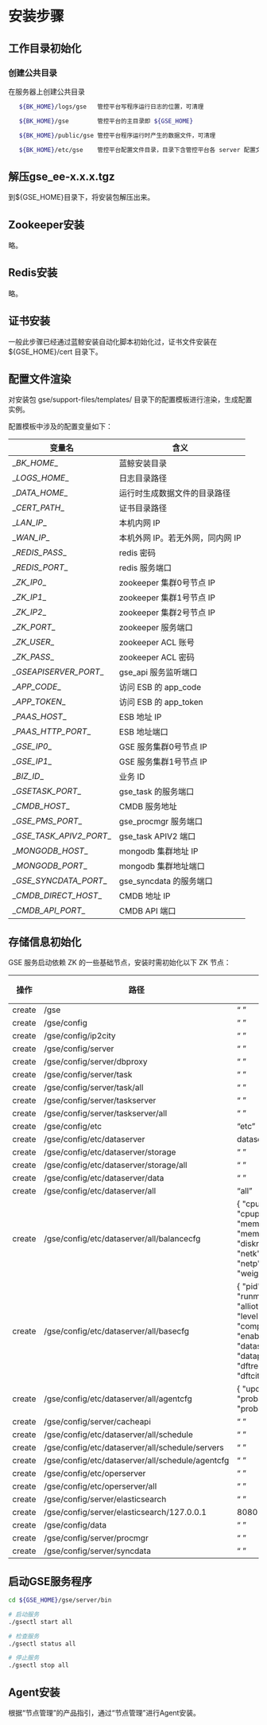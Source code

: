 # 安装步骤

## 工作目录初始化

### 创建公共目录

在服务器上创建公共目录

```bash
   ${BK_HOME}/logs/gse   管控平台写程序运行日志的位置，可清理

   ${BK_HOME}/gse        管控平台的主目录即 ${GSE_HOME}

   ${BK_HOME}/public/gse 管控平台程序运行时产生的数据文件，可清理

   ${BK_HOME}/etc/gse    管控平台配置文件目录，目录下含管控平台各 server 配置文件
```


## 解压gse_ee-x.x.x.tgz

到\${GSE_HOME}目录下，将安装包解压出来。

## Zookeeper安装

略。

## Redis安装

略。

## 证书安装

一般此步骤已经通过蓝鲸安装自动化脚本初始化过，证书文件安装在 \${GSE_HOME}/cert 目录下。

## 配置文件渲染

对安装包 gse/support-files/templates/ 目录下的配置模板进行渲染，生成配置实例。

配置模板中涉及的配置变量如下：

| 变量名                    | 含义                           |
|---------------------------|-------------------------------|
| \__BK_HOME_\_             | 蓝鲸安装目录                   |
| \__LOGS_HOME_\_           | 日志目录路径                   |
| \__DATA_HOME_\_           | 运行时生成数据文件的目录路径    |
| \__CERT_PATH_\_           | 证书目录路径                   |
| \__LAN_IP_\_              | 本机内网 IP                    |
| \__WAN_IP_\_              | 本机外网 IP。若无外网，同内网 IP |
| \__REDIS_PASS_\_          | redis 密码                     |
| \__REDIS_PORT_\_          | redis 服务端口                 |
| \__ZK_IP0_\_              | zookeeper 集群0号节点 IP       |
| \__ZK_IP1_\_              | zookeeper 集群1号节点 IP       |
| \__ZK_IP2_\_              | zookeeper 集群2号节点 IP       |
| \__ZK_PORT_\_             | zookeeper 服务端口             |
| \__ZK_USER_\_             | zookeeper ACL 账号             |
| \__ZK_PASS_\_             | zookeeper ACL 密码            |
| \__GSEAPISERVER_PORT_\_   | gse_api 服务监听端口           |
| \__APP_CODE_\_            | 访问 ESB 的 app_code           |
| \__APP_TOKEN_\_           | 访问 ESB 的 app_token          |
| \__PAAS_HOST_\_           | ESB 地址 IP                    |
| \__PAAS_HTTP_PORT_\_      | ESB 地址端口                   |
| \__GSE_IP0_\_             | GSE 服务集群0号节点 IP          |
| \__GSE_IP1_\_             | GSE 服务集群1号节点 IP          |
| \__BIZ_ID_\_              | 业务 ID                        |
| \__GSETASK_PORT_\_        | gse_task 的服务端口            |
| \__CMDB_HOST_\_           | CMDB 服务地址                  |
| \__GSE_PMS_PORT_\_        | gse_procmgr 服务端口           |
| \__GSE_TASK_APIV2_PORT_\_ | gse_task APIV2 端口            |
| \__MONGODB_HOST_\_        | mongodb 集群地址 IP            |
| \__MONGODB_PORT_\_        | mongodb 集群地址端口           |
| \__GSE_SYNCDATA_PORT_\_   | gse_syncdata 的服务端口        |
| \__CMDB_DIRECT_HOST_\_    | CMDB 地址 IP                  |
| \__CMDB_API_PORT_\_       | CMDB API 端口                 |

## 存储信息初始化

GSE 服务启动依赖 ZK 的一些基础节点，安装时需初始化以下 ZK 节点：

| 操作    | 路径                                              | 值    | 用途 |
|--------|--------------------------------------------------|-------|------|
| create | /gse                                             | “ ”   |      |
| create | /gse/config                                      | “ ”   |      |
| create | /gse/config/ip2city                              | “ ”   |      |
| create | /gse/config/server                               | “ ”   |      |
| create | /gse/config/server/dbproxy                       | “ ”   |      |
| create | /gse/config/server/task                          | “ ”   |      |
| create | /gse/config/server/task/all                      | “ ”   |      |
| create | /gse/config/server/taskserver                    | “ ”   |      |
| create | /gse/config/server/taskserver/all                | “ ”   |      |
| create | /gse/config/etc                                  | “etc” |      |
| create | /gse/config/etc/dataserver                       | dataserver |      |
| create | /gse/config/etc/dataserver/storage               | “ ”   |      |
| create | /gse/config/etc/dataserver/storage/all           | “ ”   |      |
| create | /gse/config/etc/dataserver/data                  | “ ”   |      |
| create | /gse/config/etc/dataserver/all                   | “all” |      |
| create | /gse/config/etc/dataserver/all/balancecfg        | { "cpuk":0.1, "cpur":0.1, "cpup":10, "memk":0.3, "memr":0.3, "memp":104857, "diskk":0, "diskr":0, "diskp":10, "netk":0.6, "netr":0.6, "netp":10, "netdev":"eth1", "weightmax":0.6 } |      |
| create | /gse/config/etc/dataserver/all/basecfg           | { "pid":"logs", "log":"logs", "runmode":1, "alliothread":30, "level":"error", "composeid":0, "enable_stream_remote":true, "datasvrip":"0.0.0.0", "dataport":58625, "dftregid":"test", "dftcityid":"test" } |      |
| create | /gse/config/etc/dataserver/all/agentcfg          | { "update_timeout":600, "probability_change":50, "probability_connect":0.5} |      |
| create | /gse/config/server/cacheapi                      | “ ”  |      |
| create | /gse/config/etc/dataserver/all/schedule          | “ ”  |      |
| create | /gse/config/etc/dataserver/all/schedule/servers  | “ ”  |      |
| create | /gse/config/etc/dataserver/all/schedule/agentcfg | “ ”  |      |
| create | /gse/config/etc/operserver                       | “ ”  |      |
| create | /gse/config/etc/operserver/all                   | “ ”  |      |
| create | /gse/config/server/elasticsearch                 | “ ”  |      |
| create | /gse/config/server/elasticsearch/127.0.0.1       | 8080 |      |
| create | /gse/config/data                                 | “ ”  |      |
| create | /gse/config/server/procmgr                       | “ ”  |      |
| create | /gse/config/server/syncdata                      | “ ”  |      |

## 启动GSE服务程序

```bash
cd ${GSE_HOME}/gse/server/bin

# 启动服务
./gsectl start all

# 检查服务
./gsectl status all

# 停止服务
./gsectl stop all
```
## Agent安装

根据“节点管理”的产品指引，通过“节点管理”进行Agent安装。
